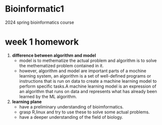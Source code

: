 # Bioinformatic1
2024 spring bioinformatics course
# week 1 homework
1. **difference between algorithm and model**
   * model is to methematize the actual problem and algorithm is to solve the methematized problem contained in it.
   * however, algorithm and model are important parts of a mochine learning system, an algorithm is a set of well-defined programs or instructions that is run on data to create a machine learning model to perform specific tasks.A machine learning model is an expression of an algorithm that runs on data and represents what has already been learned by the ML algorithm.
2. **learning plane**
   * have a preliminary understanding of bioimformatics.
   * grasp R,linux and try to use these to solve some actual problems.
   * have a deeper understanding of the field of biology.
